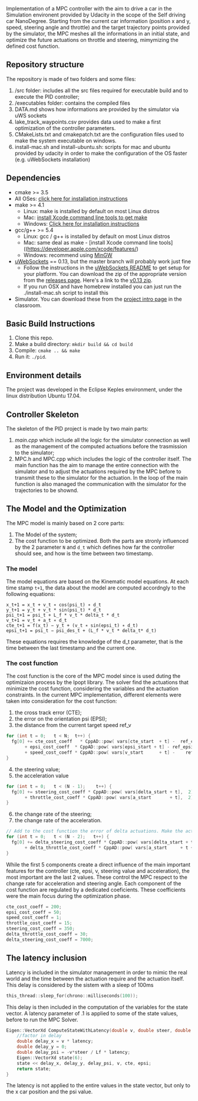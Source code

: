 
Implementation of a MPC controller with the aim to drive a car in the Simulation environent provided by Udacity in the scope of the Self driving car NanoDegree. Starting from the current car information (position x and y, speed, steering angle and throttle) and the target trajectory points provided by the simulator, the MPC meshes all the informations in an initial state, and optimize the future actuations on throttle and steering, mimymizing the defined cost function.
## Repository structure
The repository is made of two folders and some files:
1.  /src folder: includes all the src files required for executable build and to execute the PID controller;
2.	/executables folder: contains the compiled files
3.  DATA.md shows how informations are provided by the simulator via uWS sockets
4.  lake_track_waypoints.csv provides data used to make a first optimization of the controller parameters.
5.  CMakeLists.txt and cmakepatch.txt are the configuration files used to make the system executable on windows. 
6.  install-mac.sh and install-ubuntu.sh: scripts for mac and ubuntu provided by udacity in order to make the configuration of the OS faster (e.g. uWebSockets installation) 
## Dependencies
* cmake >= 3.5
 * All OSes: [click here for installation instructions](https://cmake.org/install/)
* make >= 4.1
  * Linux: make is installed by default on most Linux distros
  * Mac: [install Xcode command line tools to get make](https://developer.apple.com/xcode/features/)
  * Windows: [Click here for installation instructions](http://gnuwin32.sourceforge.net/packages/make.htm)
* gcc/g++ >= 5.4
  * Linux: gcc / g++ is installed by default on most Linux distros
  * Mac: same deal as make - [install Xcode command line tools]((https://developer.apple.com/xcode/features/)
  * Windows: recommend using [MinGW](http://www.mingw.org/)
* [uWebSockets](https://github.com/uWebSockets/uWebSockets) == 0.13, but the master branch will probably work just fine
  * Follow the instructions in the [uWebSockets README](https://github.com/uWebSockets/uWebSockets/blob/master/README.md) to get setup for your platform. You can download the zip of the appropriate version from the [releases page](https://github.com/uWebSockets/uWebSockets/releases). Here's a link to the [v0.13 zip](https://github.com/uWebSockets/uWebSockets/archive/v0.13.0.zip).
  * If you run OSX and have homebrew installed you can just run the ./install-mac.sh script to install this
* Simulator. You can download these from the [project intro page](https://github.com/udacity/CarND-PID-Control-Project/releases) in the classroom.
## Basic Build Instructions
1. Clone this repo.
2. Make a build directory: `mkdir build && cd build`
3. Compile: `cmake .. && make`
4. Run it: `./pid`.
## Environment details
The project was developed in the Eclipse Keples environment, under the linux distribution Ubuntu 17.04.
## Controller Skeleton
The skeleton of the PID project is made by two main parts: 
1. *main.cpp* which include all the logic for the simulator connection as well as the management of the computed actuations before the trasmission to the simulator; 
2. MPC.h and MPC.cpp which includes the logic of the controller itself.
The main function has the aim to manage the entire connection with the simulator and to adjust the actuations required by the MPC 
before to transmit these to the simulator for the actuation. In the loop of the main function is also managed the communication with the simulator for the trajectories to be shownd.
## The Model and the Optimization
The MPC model is mainly based on 2 core parts:
1.  The Model of the system;
2.  The cost function to be optimized.
Both the parts are stronly influenced by the 2 parameter `N` and `d_t` which defines how far the controller should see, and how is the time between two timestamp.
### The model
The model equations are based on the Kinematic model equations. At each time stamp `t+1`, the data about the model are computed accordngly to the following equations:
```
x_t+1 = x_t + v_t ∗ cos(psi_t) ∗ d_t
y_t+1 = y_t + v_t * sin(psi_t) * d_t
psi_t+1 = psi_t + L_f * v_t * delta_t * d_t
v_t+1 = v_t + a_t ∗ d_t
cte_t+1 = f(x_t) − y_t + (v_t ∗ sin(epsi_t) ∗ d_t)
epsi_t+1 = psi_t − psi_des_t + (L_f * v_t * delta_t* d_t)
```
These equations requires the knowledge of the d_t parameter, that is the time between the last timestamp and the current one.
### The cost function
The cost function is the core of the MPC model since is used duting the optimizaion process by the Ipopt library. The solver find the actuations that minimize the cost function, considering the variables and the actuation constraints.
In the current MPC implementation, different elements were taken into consideration for the cost function:
1.  the cross track error (CTE);
2.  the error on the orientation psi (EPSI); 
3.  the distance from the current target speed ref_v
```c++
for (int t = 0;   t < N;  t++) {
  fg[0] += cte_cost_coeff   * CppAD::pow( vars[cte_start  + t] -  ref_cte,  2)
       + epsi_cost_coeff  * CppAD::pow( vars[epsi_start + t] - ref_epsi,  2)
       + speed_cost_coeff * CppAD::pow( vars[v_start 	  + t] -    ref_v,  2) ;
}
```  
4.  the steering value;
5.  the acceleration value
```c++
for (int t = 0;   t < (N - 1);    t++) {
  fg[0] += steering_cost_coeff * CppAD::pow( vars[delta_start + t],  2)
       + throttle_cost_coeff * CppAD::pow( vars[a_start  	  + t],  2) ;
}
```
6.  the change rate of the steering;
7.  the change rate of the acceleration.
```c++
// Add to the cost function the error of delta actuations. Make the actuations smooth
for (int t = 0;   t < (N - 2);   t++) {
  fg[0] += delta_steering_cost_coeff * CppAD::pow( vars[delta_start + t + 1] - vars[delta_start + t],  2)
       + delta_throttle_cost_coeff * CppAD::pow( vars[a_start     + t + 1] - vars[a_start 	+ t],  2) ;
}
```
While the first 5 components create a direct influence of the main important features for the controller (cte, epsi, v, steering value and acceleration), the most important are the last 2 values. These control the MPC respect to the change rate for acceleration and steering angle.
Each component of the cost function are regulated by a dedicated coeficients. These coefficients were the main focus during the optimization phase. 
```c++
cte_cost_coeff = 200;
epsi_cost_coeff	= 50;
speed_cost_coeff = 1;
throttle_cost_coeff = 15;
steering_cost_coeff = 350;
delta_throttle_cost_coeff = 30;
delta_steering_cost_coeff = 7000;
```
## The latency inclusion
Latency is included in the simulator management in order to mimic the real world and the time between the actuation require and the actuation itself. 
This delay is considered by the sistem with a sleep of 100ms
```c++
this_thread::sleep_for(chrono::milliseconds(100));
```
This delay is then included in the computation of the variables for the state vector. A latency parameter of .1 is applied to some of the state values, before to run the MPC Solver.
```c++
Eigen::VectorXd ComputeStateWithLatency(double v, double steer, double throttle, double cte, double epsi){
  	//factor in delay
	double delay_x = v * latency;
	double delay_y = 0;
	double delay_psi = -v*steer / Lf * latency;
	Eigen::VectorXd state(6);
	state << delay_x, delay_y, delay_psi, v, cte, epsi;
	return state;
}
```
The latency is not applied to the entire values in the state vector, but only to the x car position and the psi value.
